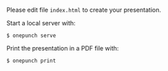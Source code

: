 Please edit file `index.html` to create your presentation.

Start a local server with:

```
$ onepunch serve
```

Print the presentation in a PDF file with:

```
$ onepunch print
```
